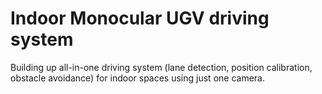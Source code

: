 # Indoor Monocular UGV driving system
Building up all-in-one driving system (lane detection, position calibration, obstacle avoidance) for indoor spaces using just one camera. 
